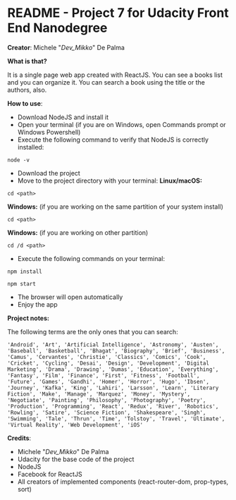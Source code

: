 # README - Project 7 for Udacity Front End Nanodegree

**Creator**: Michele "*Dev_Mikko*" De Palma

**What is that?**

It is a single page web app created with ReactJS. You can see a books list and you can organize it. You can search a book using the title or the authors, also.

**How to use**:

- Download NodeJS and install it
- Open your terminal (if you are on Windows, open Commands prompt or Windows Powershell)
- Execute the following command to verify that NodeJS is correctly installed:
```
node -v
```
- Download the project
- Move to the project directory with your terminal:
**Linux/macOS:**

```cd <path>```

**Windows:** (if you are working on the same partition of your system install)

```cd <path>```

**Windows:** (if you are working on other partition)

```cd /d <path>```

- Execute the following commands on your terminal:

```
npm install

npm start
```

- The browser will open automatically
- Enjoy the app

**Project notes:**

The following terms are the only ones that you can search:

```
'Android', 'Art', 'Artificial Intelligence', 'Astronomy', 'Austen', 'Baseball', 'Basketball', 'Bhagat', 'Biography', 'Brief', 'Business', 'Camus', 'Cervantes', 'Christie', 'Classics', 'Comics', 'Cook', 'Cricket', 'Cycling', 'Desai', 'Design', 'Development', 'Digital Marketing', 'Drama', 'Drawing', 'Dumas', 'Education', 'Everything', 'Fantasy', 'Film', 'Finance', 'First', 'Fitness', 'Football', 'Future', 'Games', 'Gandhi', 'Homer', 'Horror', 'Hugo', 'Ibsen', 'Journey', 'Kafka', 'King', 'Lahiri', 'Larsson', 'Learn', 'Literary Fiction', 'Make', 'Manage', 'Marquez', 'Money', 'Mystery', 'Negotiate', 'Painting', 'Philosophy', 'Photography', 'Poetry', 'Production', 'Programming', 'React', 'Redux', 'River', 'Robotics', 'Rowling', 'Satire', 'Science Fiction', 'Shakespeare', 'Singh', 'Swimming', 'Tale', 'Thrun', 'Time', 'Tolstoy', 'Travel', 'Ultimate', 'Virtual Reality', 'Web Development', 'iOS'
```

**Credits**:

- Michele "*Dev_Mikko*" De Palma
- Udacity for the base code of the project
- NodeJS
- Facebook for ReactJS
- All creators of implemented components (react-router-dom, prop-types, sort)